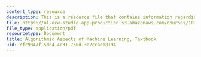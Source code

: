 ```yaml
---
content_type: resource
description: This is a resource file that contains information regarding chapter 4.
file: https://ol-ocw-studio-app-production.s3.amazonaws.com/courses/18-409-algorithmic-aspects-of-machine-learning-spring-2015/cfc9347f5dc44e31730d3e2ccadb8194_MIT18_409S15_chapp4.pdf
file_type: application/pdf
resourcetype: Document
title: Algorithmic Aspects of Machine Learning, Textbook
uid: cfc9347f-5dc4-4e31-730d-3e2ccadb8194
---
```

